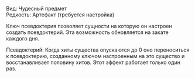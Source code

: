 Вид: Чудесный предмет<br>
Редкость: Артефакт (требуется настройка)<br>

Ключ псевдоктерия позволяет сущности на которую он настроен создать псевдоктерий. Эта возможность обновляется на закате каждого дня.

Псевдоктерий: Когда хиты существа опускаются до 0 оно переноситься к псевдоктерию, созданному ключом настроенным на это существо и восстанавливает половину хитов. Этот эффект работает только один раз.